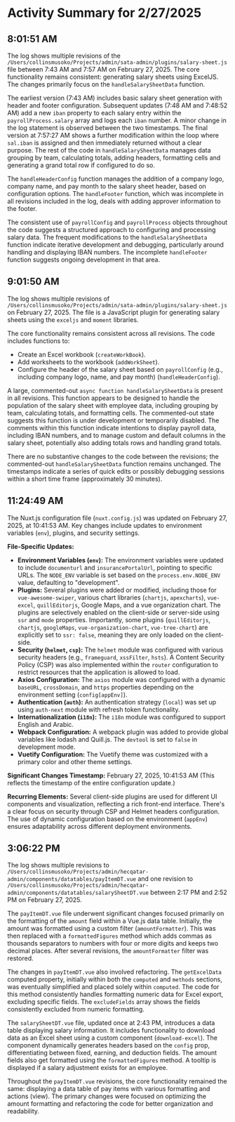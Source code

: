 # Activity Summary for 2/27/2025

## 8:01:51 AM
The log shows multiple revisions of the `/Users/collinsmusoko/Projects/admin/sata-admin/plugins/salary-sheet.js` file between 7:43 AM and 7:57 AM on February 27, 2025.  The core functionality remains consistent: generating salary sheets using ExcelJS.  The changes primarily focus on the `handleSalarySheetData` function.


The earliest version (7:43 AM)  includes basic salary sheet generation with header and footer configuration.  Subsequent updates (7:48 AM and 7:48:52 AM) add a new `iban` property to each salary entry within the `payrollProcess.salary` array and logs each `iban` number.  A minor change in the log statement is observed between the two timestamps. The final version at 7:57:27 AM shows a further modification within the loop where `sal.iban` is assigned and then immediately returned without a clear purpose.  The rest of the code in `handleSalarySheetData` manages data grouping by team, calculating totals, adding headers, formatting cells and generating a grand total row if configured to do so.

The `handleHeaderConfig` function manages the addition of a company logo, company name, and pay month to the salary sheet header, based on configuration options. The `handleFooter` function, which was incomplete in all revisions included in the log, deals with adding approver information to the footer.

The consistent use of `payrollConfig` and `payrollProcess` objects throughout the code suggests a structured approach to configuring and processing salary data.  The frequent modifications to the `handleSalarySheetData` function indicate iterative development and debugging, particularly around handling and displaying IBAN numbers.  The incomplete `handleFooter` function suggests ongoing development in that area.


## 9:01:50 AM
The log shows multiple revisions of `/Users/collinsmusoko/Projects/admin/sata-admin/plugins/salary-sheet.js` on February 27, 2025.  The file is a JavaScript plugin for generating salary sheets using the `exceljs` and `moment` libraries.

The core functionality remains consistent across all revisions.  The code includes functions to:

*   Create an Excel workbook (`createWorkBook`).
*   Add worksheets to the workbook (`addWorkSheet`).
*   Configure the header of the salary sheet based on `payrollConfig` (e.g., including company logo, name, and pay month) (`handleHeaderConfig`).

A large, commented-out `async function handleSalarySheetData` is present in all revisions.  This function appears to be designed to handle the population of the salary sheet with employee data, including grouping by team, calculating totals, and formatting cells.  The commented-out state suggests this function is under development or temporarily disabled.  The comments within this function indicate intentions to display payroll data, including IBAN numbers, and to manage custom and default columns in the salary sheet,  potentially also adding totals rows and handling grand totals.

There are no substantive changes to the code between the revisions; the commented-out `handleSalarySheetData` function remains unchanged.  The timestamps indicate a series of quick edits or possibly debugging sessions within a short time frame (approximately 30 minutes).


## 11:24:49 AM
The Nuxt.js configuration file (`nuxt.config.js`) was updated on February 27, 2025, at 10:41:53 AM.  Key changes include updates to environment variables (`env`),  plugins, and security settings.

**File-Specific Updates:**

* **Environment Variables (`env`):**  The environment variables were updated to include `documenturl` and `insurancePortalUrl`, pointing to specific URLs. The `NODE_ENV` variable is set based on the `process.env.NODE_ENV` value, defaulting to "development".
* **Plugins:** Several plugins were added or modified, including those for  `vue-awesome-swiper`, various chart libraries (`chartjs`, `apexcharts`),  `vue-excel`, `quillEditorjs`, Google Maps, and a  vue organization chart. The plugins are selectively enabled on the client-side or server-side using `ssr` and `mode` properties.  Importantly, some plugins (`quillEditorjs`, `chartjs`, `googleMaps`, `vue-organization-chart`, `vue-tree-chart`) are explicitly set to `ssr: false`, meaning they are only loaded on the client-side.
* **Security (`helmet`, `csp`):** The `helmet` module was configured with various security headers (e.g., `frameguard`, `xssFilter`, `hsts`).  A Content Security Policy (CSP) was also implemented within the `router` configuration to restrict resources that the application is allowed to load.
* **Axios Configuration:** The `axios` module was configured with a dynamic `baseURL`, `crossDomain`, and `https` properties depending on the environment setting (`config[appEnv]`).
* **Authentication (`auth`):**  An authentication strategy (`local`) was set up using  `auth-next` module with refresh token functionality.
* **Internationalization (`i18n`):**  The `i18n` module was configured to support English and Arabic.
* **Webpack Configuration:** A webpack plugin was added to provide global variables like lodash and Quill.js.  The `devtool` is set to `false` in development mode.
* **Vuetify Configuration:**  The Vuetify theme was customized with a primary color and other theme settings.


**Significant Changes Timestamp:** February 27, 2025, 10:41:53 AM (This reflects the timestamp of the entire configuration update.)

**Recurring Elements:**  Several client-side plugins are used for different UI components and visualization, reflecting a rich front-end interface.  There's a clear focus on security through  CSP and Helmet headers configuration.  The use of dynamic configuration based on the environment (`appEnv`) ensures adaptability across different deployment environments.


## 3:06:22 PM
The log shows multiple revisions to `/Users/collinsmusoko/Projects/admin/hecqatar-admin/components/datatables/payItemDT.vue` and one revision to `/Users/collinsmusoko/Projects/admin/hecqatar-admin/components/datatables/salarySheetDT.vue` between 2:17 PM and 2:52 PM on February 27, 2025.

The `payItemDT.vue` file underwent significant changes focused primarily on the formatting of the `amount` field within a Vue.js data table.  Initially, the amount was formatted using a custom filter (`amountFormatter`).  This was then replaced with a `formattedFigures` method which adds commas as thousands separators to numbers with four or more digits and keeps two decimal places.  After several revisions, the `amountFormatter` filter was restored.


The changes in `payItemDT.vue`  also involved refactoring.  The `getExcelData` computed property, initially within both the `computed` and `methods` sections, was eventually simplified and placed solely within `computed`. The code for this method consistently handles formatting numeric data for Excel export, excluding specific fields.  The `excludeFields` array shows the fields consistently excluded from numeric formatting.

The `salarySheetDT.vue` file, updated once at 2:43 PM, introduces a data table displaying salary information. It includes functionality to download data as an Excel sheet using a custom component (`download-excel`).  The component dynamically generates headers based on the `config` prop, differentiating between fixed, earning, and deduction fields.  The amount fields also get formatted using the `formattedFigures` method.  A tooltip is displayed if a salary adjustment exists for an employee.


Throughout the `payItemDT.vue` revisions, the core functionality remained the same: displaying a data table of pay items with various formatting and actions (view).  The primary changes were focused on optimizing the amount formatting and refactoring the code for better organization and readability.
